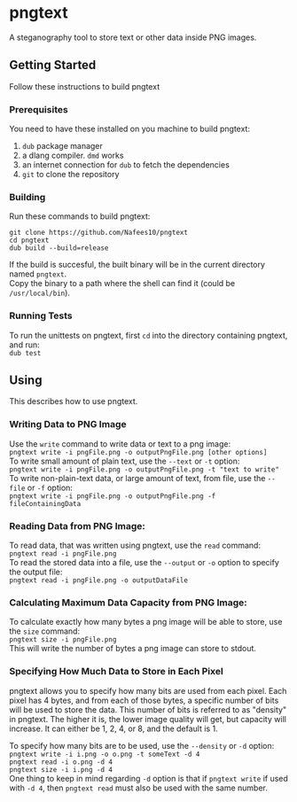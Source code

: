 # pngtext
A steganography tool to store text or other data inside PNG images.

## Getting Started
Follow these instructions to build pngtext

### Prerequisites
You need to have these installed on you machine to build pngtext:  
 1. `dub` package manager  
 2. a dlang compiler. `dmd` works  
 3. an internet connection for `dub` to fetch the dependencies  
 4. `git` to clone the repository  

### Building
Run these commands to build pngtext:
```
git clone https://github.com/Nafees10/pngtext
cd pngtext
dub build --build=release
```
If the build is succesful, the built binary will be in the current directory named `pngtext`.  
Copy the binary to a path where the shell can find it (could be `/usr/local/bin`).

### Running Tests
To run the unittests on pngtext, first `cd` into the directory containing pngtext, and run:  
`dub test`

## Using
This describes how to use pngtext.

### Writing Data to PNG Image
Use the `write` command to write data or text to a png image:  
`pngtext write -i pngFile.png -o outputPngFile.png [other options]`  
To write small amount of plain text, use the `--text` or `-t` option:  
`pngtext write -i pngFile.png -o outputPngFile.png -t "text to write"`  
To write non-plain-text data, or large amount of text, from file, use the `--file` or `-f` option:  
`pngtext write -i pngFile.png -o outputPngFile.png -f fileContainingData`  

### Reading Data from PNG Image:
To read data, that was written using pngtext, use the `read` command:  
`pngtext read -i pngFile.png`  
To read the stored data into a file, use the `--output` or `-o` option to specify the output file:  
`pngtext read -i pngFile.png -o outputDataFile`

### Calculating Maximum Data Capacity from PNG Image:
To calculate exactly how many bytes a png image will be able to store, use the `size` command:  
`pngtext size -i pngFile.png`  
This will write the number of bytes a png image can store to stdout.

### Specifying How Much Data to Store in Each Pixel
pngtext allows you to specify how many bits are used from each pixel. Each pixel has 4 bytes, and from each of those bytes, a specific number of bits will be used to store the data. This number of bits is referred to as "density" in pngtext. The higher it is, the lower image quality will get, but capacity will increase. It can either be 1, 2, 4, or 8, and the default is 1.  

To specify how many bits are to be used, use the `--density` or `-d` option:  
`pngtext write -i i.png -o o.png -t someText -d 4`  
`pngtext read -i o.png -d 4`  
`pngtext size -i i.png -d 4`  
One thing to keep in mind regarding `-d` option is that if `pngtext write` if used with `-d 4`, then `pngtext read` must also be used with the same number.